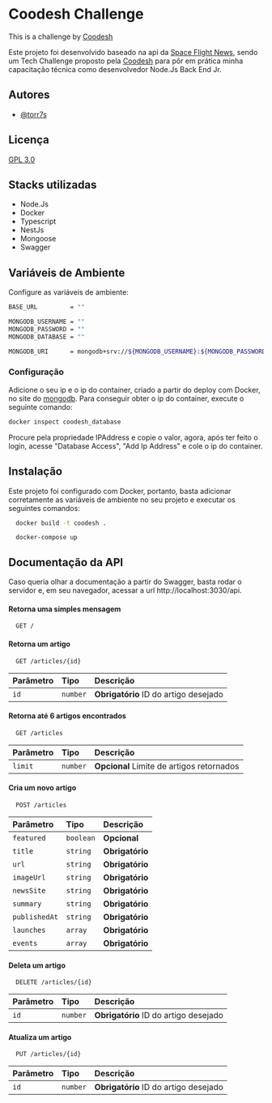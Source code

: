# Coodesh Challenge
This is a challenge by [Coodesh](https://coodesh.com/)

Este projeto foi desenvolvido baseado na api da [Space Flight News](https://api.spaceflightnewsapi.net/v3/documentation), sendo um Tech Challenge proposto pela [Coodesh](https://coodesh.com/) para pôr em prática minha capacitação técnica como desenvolvedor Node.Js Back End Jr.
## Autores

- [@torr7s](https://www.github.com/torr7s)


## Licença

[GPL 3.0](https://github.com/Illumina/licenses/blob/master/gpl-3.0.txt)


## Stacks utilizadas
- Node.Js
- Docker
- Typescript
- NestJs
- Mongoose
- Swagger 


## Variáveis de Ambiente

Configure as variáveis de ambiente:

```bash
BASE_URL         = ""

MONGODB_USERNAME = ""
MONGODB_PASSWORD = ""
MONGODB_DATABASE = ""

MONGODB_URI      = mongodb+srv://${MONGODB_USERNAME}:${MONGODB_PASSWORD}@cluster0.ihtbf.mongodb.net/${MONGODB_DATABASE}
```

### Configuração

Adicione o seu ip e o ip do container, criado a partir do deploy com Docker, no site do [mongodb](https://cloud.mongodb.com/). Para conseguir obter o ip do container, execute o seguinte comando:


```bash
docker inspect coodesh_database
```

Procure pela propriedade IPAddress e copie o valor, agora, após ter feito o login, acesse "Database Access", "Add Ip Address" e cole o ip do container.
## Instalação

Este projeto foi configurado com Docker, portanto, basta adicionar corretamente as variáveis de ambiente no seu projeto e executar os seguintes comandos:

```bash
  docker build -t coodesh .
```

```base
  docker-compose up
```
    
## Documentação da API
Caso queria olhar a documentação a partir do Swagger, basta rodar o servidor e, em seu navegador, acessar a url http://localhost:3030/api.

#### Retorna uma simples mensagem 

```http
  GET /
```

#### Retorna um artigo

```http
  GET /articles/{id}
```

| Parâmetro   | Tipo       | Descrição                                   |
| :---------- | :--------- | :------------------------------------------ |
| `id`        | `number`   | **Obrigatório** ID do artigo desejado |


#### Retorna até 6 artigos encontrados
```http
  GET /articles
```

| Parâmetro   | Tipo       | Descrição                                   |
| :---------- | :--------- | :------------------------------------------ |
| `limit`     | `number`   | **Opcional** Limite de artigos retornados |

#### Cria um novo artigo
```http
  POST /articles
```

| Parâmetro   | Tipo       | Descrição                                   |
| :---------- | :--------- | :------------------------------------------ |
| `featured`  | `boolean`  | **Opcional**    |
| `title`     | `string`   | **Obrigatório** |
| `url`       | `string`   | **Obrigatório** |
| `imageUrl`  | `string`   | **Obrigatório** |
| `newsSite`  | `string`   | **Obrigatório** |
| `summary`   | `string`   | **Obrigatório** |
| `publishedAt` | `string` | **Obrigatório** |
| `launches`  | `array`    | **Obrigatório** |
| `events`    | `array`    | **Obrigatório** |

#### Deleta um artigo
```http
  DELETE /articles/{id}
```

| Parâmetro   | Tipo       | Descrição                                   |
| :---------- | :--------- | :------------------------------------------ |
| `id`        | `number`   | **Obrigatório** ID do artigo desejado |

#### Atualiza um artigo
```http
  PUT /articles/{id}
```

| Parâmetro   | Tipo       | Descrição                                   |
| :---------- | :--------- | :------------------------------------------ |
| `id`        | `number`   | **Obrigatório** ID do artigo desejado |